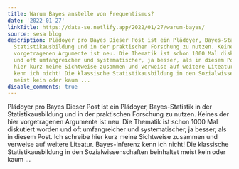 ```yaml
---
title: Warum Bayes anstelle von Frequentismus?
date: '2022-01-27'
linkTitle: https://data-se.netlify.app/2022/01/27/warum-bayes/
source: sesa blog
description: Plädoyer pro Bayes Dieser Post ist ein Plädoyer, Bayes-Statistik in der
  Statistikausbildung und in der praktischen Forschung zu nutzen. Keines der hier
  vorgetragenen Argumente ist neu. Die Thematik ist schon 1000 Mal diskutiert worden
  und oft umfangreicher und systematischer, ja besser, als in diesem Post. Ich schreibe
  hier kurz meine Sichtweise zusammen und verweise auf weitere Liteatur. Bayes-Inferenz
  kenn ich nicht! Die klassische Statistikausbildung in den Sozialwissenschaften beinhaltet
  meist kein oder kaum ...
disable_comments: true
---
```

Plädoyer pro Bayes Dieser Post ist ein Plädoyer, Bayes-Statistik in der Statistikausbildung und in der praktischen Forschung zu nutzen. Keines der hier vorgetragenen Argumente ist neu. Die Thematik ist schon 1000 Mal diskutiert worden und oft umfangreicher und systematischer, ja besser, als in diesem Post. Ich schreibe hier kurz meine Sichtweise zusammen und verweise auf weitere Liteatur. Bayes-Inferenz kenn ich nicht! Die klassische Statistikausbildung in den Sozialwissenschaften beinhaltet meist kein oder kaum ...